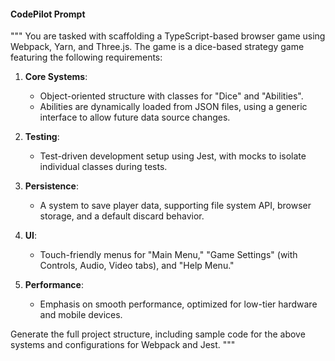 #### CodePilot Prompt

"""
You are tasked with scaffolding a TypeScript-based browser game using Webpack, Yarn, and Three.js. The game is a dice-based strategy game featuring the following requirements:

1. **Core Systems**:

   - Object-oriented structure with classes for "Dice" and "Abilities".
   - Abilities are dynamically loaded from JSON files, using a generic interface to allow future data source changes.

2. **Testing**:

   - Test-driven development setup using Jest, with mocks to isolate individual classes during tests.

3. **Persistence**:

   - A system to save player data, supporting file system API, browser storage, and a default discard behavior.

4. **UI**:

   - Touch-friendly menus for "Main Menu," "Game Settings" (with Controls, Audio, Video tabs), and "Help Menu."

5. **Performance**:

   - Emphasis on smooth performance, optimized for low-tier hardware and mobile devices.

Generate the full project structure, including sample code for the above systems and configurations for Webpack and Jest.
"""


